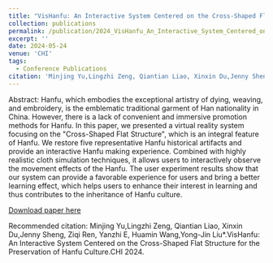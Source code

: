 ```yaml
---
title: "VisHanfu: An Interactive System Centered on the Cross-Shaped Flat Structure for the Preservation of Hanfu Culture"
collection: publications
permalink: /publication/2024_VisHanfu_An_Interactive_System_Centered_on_the_Cross-Shaped_Flat_Structure_for_the_Preservation_of_Hanfu_Culture
excerpt: ''
date: 2024-05-24
venue: 'CHI'
tags:
  - Conference Publications
citation: 'Minjing Yu,Lingzhi Zeng, Qiantian Liao, Xinxin Du,Jenny Sheng, Ziqi Ren, Yanzhi E, Huamin Wang,Yong-Jin Liu*.VisHanfu: An Interactive System Centered on the Cross-Shaped Flat Structure for the Preservation of Hanfu Culture.CHI 2024.'
---
```


Abstract: Hanfu, which embodies the exceptional artistry of dying, weaving, and embroidery, is the emblematic traditional garment of Han nationality in China. However, there is a lack of convenient and immersive promotion methods for Hanfu. In this paper, we presented a virtual reality system focusing on the "Cross-Shaped Flat Structure", which is an integral feature of Hanfu. We restore five representative Hanfu historical artifacts and provide an interactive Hanfu making experience. Combined with highly realistic cloth simulation techniques, it allows users to interactively observe the movement effects of the Hanfu. The user experiment results show that our system can provide a favorable experience for users and bring a better learning effect, which helps users to enhance their interest in learning and thus contributes to the inheritance of Hanfu culture.



[Download paper here](http://yongjinliu.github.io/files/2024_VisHanfu_An_Interactive_System_Centered_on_the_Cross-Shaped_Flat_Structure_for_the_Preservation_of_Hanfu_Culture.pdf)


Recommended citation: Minjing Yu,Lingzhi Zeng, Qiantian Liao, Xinxin Du,Jenny Sheng, Ziqi Ren, Yanzhi E, Huamin Wang,Yong-Jin Liu*.VisHanfu: An Interactive System Centered on the Cross-Shaped Flat Structure for the Preservation of Hanfu Culture.CHI 2024.

